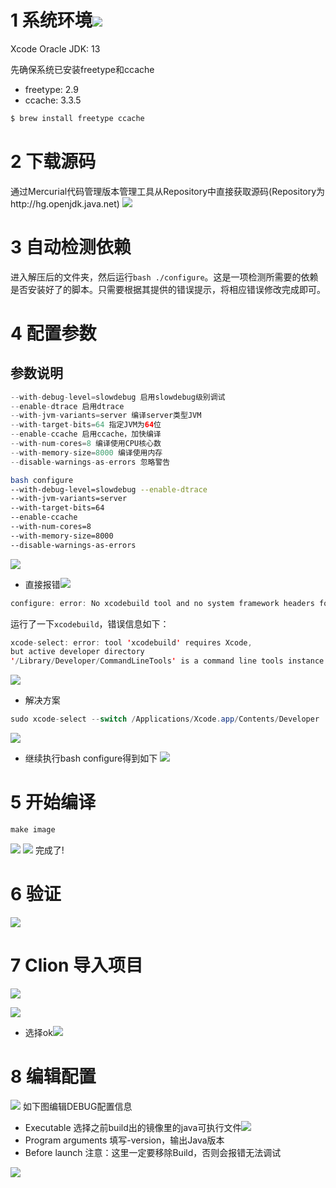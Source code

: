 # 1 系统环境![](https://img-blog.csdnimg.cn/20191017060211961.png?x-oss-process=image/watermark,type_ZmFuZ3poZW5naGVpdGk,shadow_10,text_aHR0cHM6Ly9ibG9nLmNzZG4ubmV0L3FxXzMzNTg5NTEw,size_1,color_FFFFFF,t_70)

Xcode
Oracle JDK: 13

先确保系统已安装freetype和ccache
- freetype: 2.9
- ccache: 3.3.5

```bash
$ brew install freetype ccache
```

# 2 下载源码
通过Mercurial代码管理版本管理工具从Repository中直接获取源码(Repository为http://hg.openjdk.java.net)
![](https://img-blog.csdnimg.cn/20191017041658679.png?x-oss-process=image/watermark,type_ZmFuZ3poZW5naGVpdGk,shadow_10,text_aHR0cHM6Ly9ibG9nLmNzZG4ubmV0L3FxXzMzNTg5NTEw,size_16,color_FFFFFF,t_70)

# 3 自动检测依赖
进入解压后的文件夹，然后运行`bash ./configure`。这是一项检测所需要的依赖是否安装好了的脚本。只需要根据其提供的错误提示，将相应错误修改完成即可。

# 4 配置参数
## 参数说明
```java
--with-debug-level=slowdebug 启用slowdebug级别调试
--enable-dtrace 启用dtrace
--with-jvm-variants=server 编译server类型JVM
--with-target-bits=64 指定JVM为64位
--enable-ccache 启用ccache，加快编译
--with-num-cores=8 编译使用CPU核心数
--with-memory-size=8000 编译使用内存
--disable-warnings-as-errors 忽略警告
```

```bash
bash configure
--with-debug-level=slowdebug --enable-dtrace
--with-jvm-variants=server
--with-target-bits=64
--enable-ccache
--with-num-cores=8
--with-memory-size=8000
--disable-warnings-as-errors
```
![](https://img-blog.csdnimg.cn/20191017044502543.png)
- 直接报错![](https://img-blog.csdnimg.cn/20191017050652111.png?x-oss-process=image/watermark,type_ZmFuZ3poZW5naGVpdGk,shadow_10,text_aHR0cHM6Ly9ibG9nLmNzZG4ubmV0L3FxXzMzNTg5NTEw,size_1,color_FFFFFF,t_70)
```java
configure: error: No xcodebuild tool and no system framework headers found, use --with-sysroot or --with-sdk-name to provide a path to a valid SDK
```
运行了一下`xcodebuild`，错误信息如下：

```java
xcode-select: error: tool 'xcodebuild' requires Xcode,
but active developer directory
'/Library/Developer/CommandLineTools' is a command line tools instance
```
![](https://img-blog.csdnimg.cn/20191017050753547.png)
- 解决方案

```java
sudo xcode-select --switch /Applications/Xcode.app/Contents/Developer
```

![](https://img-blog.csdnimg.cn/20191017050529899.png?x-oss-process=image/watermark,type_ZmFuZ3poZW5naGVpdGk,shadow_10,text_aHR0cHM6Ly9ibG9nLmNzZG4ubmV0L3FxXzMzNTg5NTEw,size_1,color_FFFFFF,t_70)
- 继续执行bash configure得到如下
![](https://img-blog.csdnimg.cn/20191017051925449.png?x-oss-process=image/watermark,type_ZmFuZ3poZW5naGVpdGk,shadow_10,text_aHR0cHM6Ly9ibG9nLmNzZG4ubmV0L3FxXzMzNTg5NTEw,size_16,color_FFFFFF,t_70)

# 5 开始编译

```java
make image
```

![](https://img-blog.csdnimg.cn/20191017053849361.png?x-oss-process=image/watermark,type_ZmFuZ3poZW5naGVpdGk,shadow_10,text_aHR0cHM6Ly9ibG9nLmNzZG4ubmV0L3FxXzMzNTg5NTEw,size_1,color_FFFFFF,t_70)
![](https://img-blog.csdnimg.cn/20191017053825868.png?x-oss-process=image/watermark,type_ZmFuZ3poZW5naGVpdGk,shadow_10,text_aHR0cHM6Ly9ibG9nLmNzZG4ubmV0L3FxXzMzNTg5NTEw,size_1,color_FFFFFF,t_70)
完成了!

# 6 验证
![](https://img-blog.csdnimg.cn/20191017060746547.png?x-oss-process=image/watermark,type_ZmFuZ3poZW5naGVpdGk,shadow_10,text_aHR0cHM6Ly9ibG9nLmNzZG4ubmV0L3FxXzMzNTg5NTEw,size_1,color_FFFFFF,t_70)

# 7 Clion 导入项目
![](https://img-blog.csdnimg.cn/20191017054958489.png)

![](https://img-blog.csdnimg.cn/20191017055022157.png?x-oss-process=image/watermark,type_ZmFuZ3poZW5naGVpdGk,shadow_10,text_aHR0cHM6Ly9ibG9nLmNzZG4ubmV0L3FxXzMzNTg5NTEw,size_1,color_FFFFFF,t_70)
- 选择ok![](https://img-blog.csdnimg.cn/20191017054806273.png?x-oss-process=image/watermark,type_ZmFuZ3poZW5naGVpdGk,shadow_10,text_aHR0cHM6Ly9ibG9nLmNzZG4ubmV0L3FxXzMzNTg5NTEw,size_1,color_FFFFFF,t_70)
# 8 编辑配置
![](https://img-blog.csdnimg.cn/2019101705584366.png)
如下图编辑DEBUG配置信息
- Executable 选择之前build出的镜像里的java可执行文件![](https://img-blog.csdnimg.cn/20191017055927932.png?x-oss-process=image/watermark,type_ZmFuZ3poZW5naGVpdGk,shadow_10,text_aHR0cHM6Ly9ibG9nLmNzZG4ubmV0L3FxXzMzNTg5NTEw,size_16,color_FFFFFF,t_70)
- Program arguments 填写-version，输出Java版本
- Before launch 注意：这里一定要移除Build，否则会报错无法调试

![](https://img-blog.csdnimg.cn/20191017055722718.png?x-oss-process=image/watermark,type_ZmFuZ3poZW5naGVpdGk,shadow_10,text_aHR0cHM6Ly9ibG9nLmNzZG4ubmV0L3FxXzMzNTg5NTEw,size_16,color_FFFFFF,t_70)